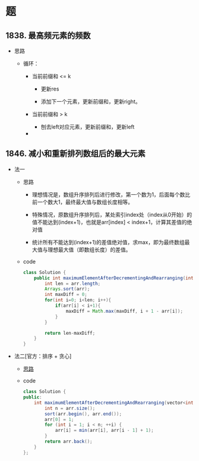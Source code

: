 # 题
## 1838. 最高频元素的频数

+ 思路

    + 循环：

        + 当前前缀和 <= k

            + 更新res

            + 添加下一个元素，更新前缀和，更新right。

        + 当前前缀和 > k

            + 刨去left对应元素，更新前缀和，更新left

        + 

## 1846. 减小和重新排列数组后的最大元素

+ 法一

    + 思路

        + 理想情况是，数组升序排列后进行修改，第一个数为1，后面每个数比前一个数大1，最终最大值与数组长度相等。

        + 特殊情况，原数组升序排列后，某处索引index处（index从0开始）的值不能达到(index+1)，也就是arr[index] < index+1，计算其差值的绝对值

        + 统计所有不能达到(index+1)的差值绝对值，求max，即为最终数组最大值与理想最大值（即数组长度）的差值。

    + code

        ```java
        class Solution {
            public int maximumElementAfterDecrementingAndRearranging(int[] arr) {
                int len = arr.length;
                Arrays.sort(arr);
                int maxDiff = 0;
                for(int i=0; i<len; i++){
                    if(arr[i] < i+1){
                        maxDiff = Math.max(maxDiff, i + 1 - arr[i]);
                    }
                }

                return len-maxDiff;
            }
        }
        ```

+ 法二[官方：排序 + 贪心]

    + [思路](https://leetcode-cn.com/problems/maximum-element-after-decreasing-and-rearranging/solution/jian-xiao-he-zhong-xin-pai-lie-shu-zu-ho-mzee/)

    + code

        ```java
        class Solution {
        public:
            int maximumElementAfterDecrementingAndRearranging(vector<int> &arr) {
                int n = arr.size();
                sort(arr.begin(), arr.end());
                arr[0] = 1;
                for (int i = 1; i < n; ++i) {
                    arr[i] = min(arr[i], arr[i - 1] + 1);
                }
                return arr.back();
            }
        };
        ```